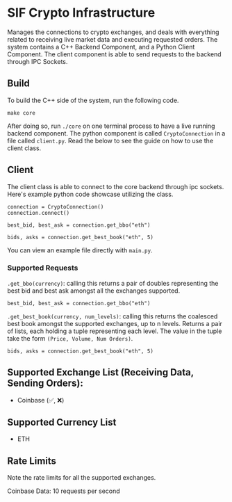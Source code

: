 # SIF Crypto Infrastructure

Manages the connections to crypto exchanges, and deals with everything related to receiving live market data and executing requested orders. The system contains a C++ Backend Component, and a Python Client Component. The client component is able to send requests to the backend through IPC Sockets.

## Build
To build the C++ side of the system, run the following code.
```
make core
```
After doing so, run `./core` on one terminal process to have a live running backend component. The python component is called `CryptoConnection` in a file called `client.py`. Read the below to see the guide on how to use the client class.

## Client
The client class is able to connect to the core backend through ipc sockets. Here's example python code showcase utilizing the class. 

```
connection = CryptoConnection()
connection.connect()

best_bid, best_ask = connection.get_bbo("eth")

bids, asks = connection.get_best_book("eth", 5)
```

You can view an example file directly with `main.py`.

### Supported Requests
`.get_bbo(currency)`: calling this returns a pair of doubles representing the best bid and best ask amongst all the exchanges supported.
```
best_bid, best_ask = connection.get_bbo("eth")
```

`.get_best_book(currency, num_levels)`: calling this returns the coalesced best book amongst the supported exchanges, up to n levels. Returns a pair of lists, each holding a tuple representing each level. The value in the tuple take the form `(Price, Volume, Num Orders)`.
```
bids, asks = connection.get_best_book("eth", 5)
```


## Supported Exchange List (Receiving Data, Sending Orders):
- Coinbase (✅, ❌)


## Supported Currency List
- ETH


## Rate Limits
Note the rate limits for all the supported exchanges.

Coinbase Data: 10 requests per second
